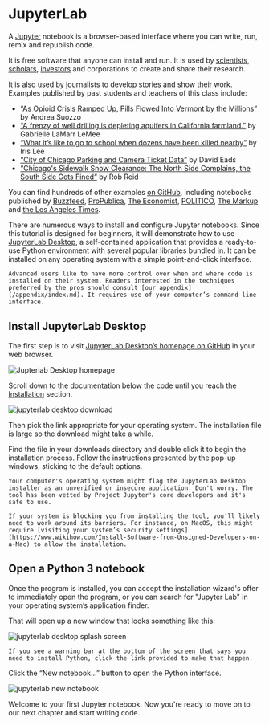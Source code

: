# JupyterLab

A [Jupyter](http://jupyter.org/) notebook is a browser-based interface where you can write, run, remix and republish code.

It is free software that anyone can install and run. It is used by [scientists](http://nbviewer.jupyter.org/github/robertodealmeida/notebooks/blob/master/earth_day_data_challenge/Analyzing%20whale%20tracks.ipynb), [scholars](http://nbviewer.jupyter.org/github/nealcaren/workshop_2014/blob/master/notebooks/5_Times_API.ipynb), [investors](https://github.com/rsvp/fecon235/blob/master/nb/fred-debt-pop.ipynb) and corporations to create and share their research.

It is also used by journalists to develop stories and show their work. Examples published by past students and teachers of this class include:

* [“As Opioid Crisis Ramped Up, Pills Flowed Into Vermont by the Millions”](https://github.com/asuozzo/arcos-opioid-analysis-vt) by 
Andrea Suozzo
* [“A frenzy of well drilling is depleting aquifers in California farmland.”](https://github.com/datadesk/groundwater-analysis) by Gabrielle LaMarr LeMee
* [“What it’s like to go to school when dozens have been killed nearby”](https://github.com/datadesk/highschool-homicide-analysis) by Iris Lee
* [“City of Chicago Parking and Camera Ticket Data”](https://github.com/propublica/il-tickets-notebooks) by David Eads
* [“Chicago's Sidewalk Snow Clearance: The North Side Complains, the South Side Gets Fined“](https://github.com/reliablerascal/snow-clearance) by Rob Reid

You can find hundreds of other examples [on GitHub](https://github.com/search?q=language%3A%22Jupyter+Notebook%22&type=Repositories&ref=advsearch&l=Jupyter+Notebook&l=&s=updated&o=desc), including notebooks published by [Buzzfeed](https://github.com/BuzzFeedNews/2016-01-tennis-betting-analysis/blob/master/notebooks/tennis-analysis.ipynb), [ProPublica](https://github.com/propublica/compas-analysis/blob/master/Compas%20Analysis.ipynb), [The Economist](https://github.com/theeconomist/big-mac-data/blob/master/Big%20Mac%20data%20generator.ipynb), [POLITICO](https://github.com/The-Politico/politico-2018-district-similarity-maps/blob/master/demographic_similarity.ipynb), [The Markup](https://github.com/the-markup/investigation-isp) and [the Los Angeles Times](https://github.com/datadesk/notebooks).

There are numerous ways to install and configure Jupyter notebooks. Since this tutorial is designed for beginners, it will demonstrate how to use [JupyterLab Desktop](https://github.com/jupyterlab/jupyterlab-desktop), a self-contained application that provides a ready-to-use Python environment with several popular libraries bundled in. It can be installed on any operating system with a simple point-and-click interface.

```{note}
Advanced users like to have more control over when and where code is installed on their system. Readers interested in the techniques preferred by the pros should consult [our appendix](/appendix/index.md). It requires use of your computer’s command-line interface.
```

## Install JupyterLab Desktop

The first step is to visit [JupyterLab Desktop’s homepage on GitHub](https://github.com/jupyterlab/jupyterlab-desktop) in your web browser.

![Jupterlab Desktop homepage](/_static/jupyter-desktop-repo.png)

Scroll down to the documentation below the code until you reach the [Installation](https://github.com/jupyterlab/jupyterlab-desktop) section.

![jupyterlab desktop download](/_static/jupyter-desktop-install.png)

Then pick the link appropriate for your operating system. The installation file is large so the download might take a while.

Find the file in your downloads directory and double click it to begin the installation process. Follow the instructions presented by the pop-up windows, sticking to the default options. 

```{warning}
Your computer's operating system might flag the JupyterLab Desktop installer as an unverified or insecure application. Don't worry. The tool has been vetted by Project Jupyter's core developers and it's safe to use.

If your system is blocking you from installing the tool, you'll likely need to work around its barriers. For instance, on MacOS, this might require [visiting your system’s security settings](https://www.wikihow.com/Install-Software-from-Unsigned-Developers-on-a-Mac) to allow the installation. 
```

## Open a Python 3 notebook

Once the program is installed, you can accept the installation wizard's offer to immediately open the program, or you can search for "Jupyter Lab" in your operating system’s application finder.

That will open up a new window that looks something like this:

![jupyterlab desktop splash screen](/_static/jupyter-desktop-splash.png)

```{warning}
If you see a warning bar at the bottom of the screen that says you need to install Python, click the link provided to make that happen.
```

Click the “New notebook…” button to open the Python interface.

![jupyterlab new notebook](/_static/jupyter-desktop-blank.png)

Welcome to your first Jupyter notebook. Now you're ready to move on to our next chapter and start writing code.
